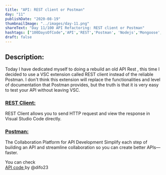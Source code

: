 ```yaml
---
title: "API: REST client or Postman"
day: "11"
publishDate: "2020-08-19"
thumbnailImage: "../images/day-11.png"
shareText: "Day 11/100 API Refactoring: REST client or Postman"
hashtags: ["100DaysOfCode",'API','REST','Postman', 'Nodejs','Mongoose', 'Mongodb', 'Expressjs'  ]
draft: false
---
```


## Description:

Today I have dedicated myself to doing a rebuild an old API Rest , this time I decided to use a VSC extension called REST client instead of the reliable Postman. I don't think this extension will replace the functionalities and level of documentation that Postman provides, but the truth is that it is very easy to test your API without leaving VSC.  


### [REST Client:](https://marketplace.visualstudio.com/items?itemName=humao.rest-client) 

REST Client allows you to send HTTP request and view the response in Visual Studio Code directly.  


### [Postman:](postman.com)

The Collaboration Platform for API Development Simplify each step of building an API and streamline collaboration so you can create better APIs—faster.  


You can check  
 <a href="https://github.com/difo23/cemasapi/tree/master/server/routes/calificaciones" target="_blank"> API code </a> by @difo23    